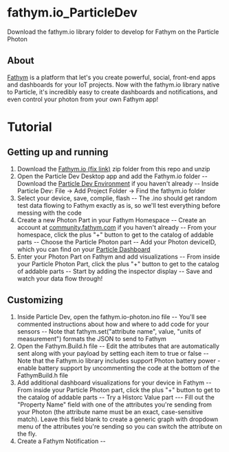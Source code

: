 # fathym.io_ParticleDev
Download the fathym.io library folder to develop for Fathym on the Particle Photon
## About
[Fathym](http://fathym.com) is a platform that let's you create powerful, social, front-end apps and dashboards for your IoT projects. Now with the fathym.io library native to Particle, it's incredibly easy to create dashboards and notifications, and even control your photon from your own Fathym app! 
# Tutorial
## Getting up and running
1. Download the [Fathym.io (fix link)](http://fathym.io) zip folder from this repo and unzip
2. Open the Particle Dev Desktop app and add the Fathym.io folder
--Download the [Particle Dev Environment](https://www.particle.io/dev) if you haven't already
-- Inside Particle Dev: File -> Add Project Folder -> Find the fathym.io folder
5. Select your device, save, complie, flash
-- The .ino should get random test data flowing to Fathym exactly as is, so we'll test everything before messing with the code
6. Create a new Photon Part in your Fathym Homespace
-- Create an  account at [community.fathym.com](http.//community.fathym.com) if you haven't already
-- From your homespace, click the plus "+" button to get to the catalog of addable parts
-- Choose the Particle Photon part
-- Add your Photon deviceID, which you can find on your [Particle Dashboard](https://dashboard.particle.io/user/devices)
8. Enter your Photon Part on Fathym and add visualizations
-- From inside your Particle Photon Part, click the plus "+" button to get to the catalog of addable parts
-- Start by adding the inspector display
-- Save and watch your data flow through!
## Customizing
1. Inside Particle Dev, open the fathym.io-photon.ino file
-- You'll see commented instructions about how and where to add code for your sensors
-- Note that fathym.set("attribute name", value, "units of measurement") formats the JSON to send to Fathym
2. Open the Fathym.Build.h file
-- Edit the attributes that are automatically sent along with your payload by setting each item to true or false 
-- Note that the Fathym.io library includes support Photon battery power - enable battery support by uncommenting the code at the bottom of the FathymBuild.h file
3. Add additional dashboard visualizations for your device in Fathym
-- From inside your Particle Photon part, click the plus "+" button to get to the catalog of addable parts
-- Try a Historc Value part
--- Fill out the "Property Name" field with one of the attributes you're sending from your Photon (the attribute name must be an exact, case-sensitive match). Leave this field blank to create a generic graph with dropdown menu of the attributes you're sending so you can switch the attribute on the fly.   
4. Create a Fathym Notification
--

